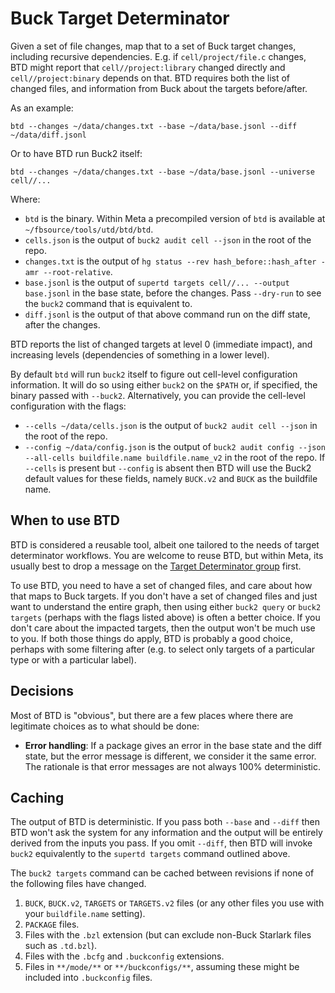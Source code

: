 # Buck Target Determinator

Given a set of file changes, map that to a set of Buck target changes, including
recursive dependencies. E.g. if `cell/project/file.c` changes, BTD might report
that `cell//project:library` changed directly and `cell//project:binary` depends
on that. BTD requires both the list of changed files, and information from Buck
about the targets before/after.

As an example:

```shell
btd --changes ~/data/changes.txt --base ~/data/base.jsonl --diff ~/data/diff.jsonl
```

Or to have BTD run Buck2 itself:

```shell
btd --changes ~/data/changes.txt --base ~/data/base.jsonl --universe cell//...
```

Where:

- `btd` is the binary. Within Meta a precompiled version of `btd` is available
  at `~/fbsource/tools/utd/btd/btd`.
- `cells.json` is the output of `buck2 audit cell --json` in the root of the
  repo.
- `changes.txt` is the output of
  `hg status --rev hash_before::hash_after -amr --root-relative`.
- `base.jsonl` is the output of `supertd targets cell//... --output base.jsonl`
  in the base state, before the changes. Pass `--dry-run` to see the `buck2`
  command that is equivalent to.
- `diff.jsonl` is the output of that above command run on the diff state, after
  the changes.

BTD reports the list of changed targets at level 0 (immediate impact), and
increasing levels (dependencies of something in a lower level).

By default `btd` will run `buck2` itself to figure out cell-level configuration
information. It will do so using either `buck2` on the `$PATH` or, if specified,
the binary passed with `--buck2`. Alternatively, you can provide the cell-level
configuration with the flags:

- `--cells ~/data/cells.json` is the output of `buck2 audit cell --json` in the
  root of the repo.
- `--config ~/data/config.json` is the output of
  `buck2 audit config --json --all-cells buildfile.name buildfile.name_v2` in
  the root of the repo. If `--cells` is present but `--config` is absent then
  BTD will use the Buck2 default values for these fields, namely `BUCK.v2` and
  `BUCK` as the buildfile name.

## When to use BTD

BTD is considered a reusable tool, albeit one tailored to the needs of target
determinator workflows. You are welcome to reuse BTD, but within Meta, its
usually best to drop a message on the
[Target Determinator group](https://fb.workplace.com/groups/targetdeterminator)
first.

To use BTD, you need to have a set of changed files, and care about how that
maps to Buck targets. If you don't have a set of changed files and just want to
understand the entire graph, then using either `buck2 query` or `buck2 targets`
(perhaps with the flags listed above) is often a better choice. If you don't
care about the impacted targets, then the output won't be much use to you. If
both those things do apply, BTD is probably a good choice, perhaps with some
filtering after (e.g. to select only targets of a particular type or with a
particular label).

## Decisions

Most of BTD is "obvious", but there are a few places where there are legitimate
choices as to what should be done:

- **Error handling**: If a package gives an error in the base state and the diff
  state, but the error message is different, we consider it the same error. The
  rationale is that error messages are not always 100% deterministic.

## Caching

The output of BTD is deterministic. If you pass both `--base` and `--diff` then
BTD won't ask the system for any information and the output will be entirely
derived from the inputs you pass. If you omit `--diff`, then BTD will invoke
`buck2` equivalently to the `supertd targets` command outlined above.

The `buck2 targets` command can be cached between revisions if none of the
following files have changed.

1. `BUCK`, `BUCK.v2`, `TARGETS` or `TARGETS.v2` files (or any other files you
   use with your `buildfile.name` setting).
2. `PACKAGE` files.
3. Files with the `.bzl` extension (but can exclude non-Buck Starlark files such
   as `.td.bzl`).
4. Files with the `.bcfg` and `.buckconfig` extensions.
5. Files in `**/mode/**` or `**/buckconfigs/**`, assuming these might be
   included into `.buckconfig` files.
